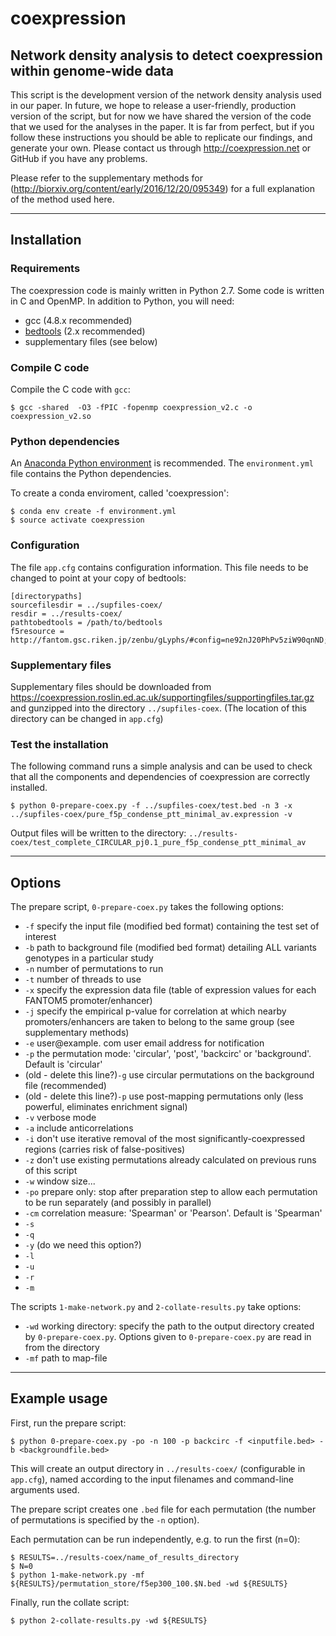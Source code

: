 # coexpression

## Network density analysis to detect coexpression within genome-wide data

This script is the development version of the network density analysis 
used in our paper. In future, we hope to release a user-friendly, 
production version of the script, but for now we have shared the 
version of the code that we used for the analyses in the paper. 
It is far from perfect, but if you follow these instructions you 
should be able to replicate our findings, and generate your own. 
Please contact us through http://coexpression.net or GitHub if you have any 
problems.

Please refer to the supplementary methods for (http://biorxiv.org/content/early/2016/12/20/095349) for a full explanation of the method used here.

---
## Installation

### Requirements

The coexpression code is mainly written in Python 2.7. Some code is written in C and OpenMP. In addition to Python, you will need:

* gcc (4.8.x recommended)
* [bedtools](https://bedtools.readthedocs.io) (2.x recommended)
* supplementary files (see below)

### Compile C code

Compile the C code with `gcc`:
```
$ gcc -shared  -O3 -fPIC -fopenmp coexpression_v2.c -o coexpression_v2.so
```

### Python dependencies

An [Anaconda Python environment](https://www.anaconda.com/download) is recommended. The `environment.yml` file contains the Python dependencies. 

To create a conda enviroment, called 'coexpression':
```
$ conda env create -f environment.yml
$ source activate coexpression
```

### Configuration

The file `app.cfg` contains configuration information. This file needs to be changed to point at your copy of bedtools:

```
[directorypaths]
sourcefilesdir = ../supfiles-coex/
resdir = ../results-coex/
pathtobedtools = /path/to/bedtools
f5resource = http://fantom.gsc.riken.jp/zenbu/gLyphs/#config=ne92nJ20PhPv5ziW90qnND;loc=hg19::
```

### Supplementary files

Supplementary files should be downloaded from https://coexpression.roslin.ed.ac.uk/supportingfiles/supportingfiles.tar.gz 
and gunzipped into the directory `../supfiles-coex`. (The location of this directory can be changed in `app.cfg`)


### Test the installation

The following command runs a simple analysis and can be used to check that all the components and dependencies of 
coexpression are correctly installed.
```
$ python 0-prepare-coex.py -f ../supfiles-coex/test.bed -n 3 -x ../supfiles-coex/pure_f5p_condense_ptt_minimal_av.expression -v
```
Output files will be written to the directory: `../results-coex/test_complete_CIRCULAR_pj0.1_pure_f5p_condense_ptt_minimal_av`

---
## Options

The prepare script, `0-prepare-coex.py` takes the following options:

* `-f` specify the input file (modified bed format) containing the test set of interest 
* `-b` path to background file (modified bed format) detailing ALL variants genotypes in a particular study 
* `-n` number of permutations to run 
* `-t` number of threads to use 
* `-x` specify the expression data file (table of expression values for each FANTOM5 promoter/enhancer) 
* `-j` specify the empirical p-value for correlation at which nearby promoters/enhancers are taken to belong to the same group (see supplementary methods) 
* `-e` user@example.
com user email address for notification 
* `-p` the permutation mode: 'circular', 'post', 'backcirc' or 'background'. Default is 'circular'
* (old - delete this line?)`-g` use circular permutations on the background file (recommended) 
* (old - delete this line?)`-p` use post-mapping permutations only (less powerful, eliminates enrichment signal) 
* `-v` verbose mode 
* `-a` include anticorrelations 
* `-i` don't use iterative removal of the most significantly-coexpressed regions (carries risk of false-positives) 
* `-z` don't use existing permutations already calculated on previous runs of this script
* `-w` window size...
* `-po` prepare only: stop after preparation step to allow each permutation to be run separately (and possibly in parallel)
* `-cm` correlation measure: 'Spearman' or 'Pearson'. Default is 'Spearman'
* `-s`
* `-q`
* `-y` (do we need this option?)
* `-l`
* `-u`
* `-r`
* `-m`

The scripts `1-make-network.py` and `2-collate-results.py` take options:

* `-wd` working directory: specify the path to the output directory created by `0-prepare-coex.py`. 
Options given to `0-prepare-coex.py` are read in from the directory 
* `-mf` path to map-file

---
## Example usage

First, run the prepare script:
```
$ python 0-prepare-coex.py -po -n 100 -p backcirc -f <inputfile.bed> -b <backgroundfile.bed> 
```
This will create an output directory in `../results-coex/` (configurable in `app.cfg`), named according to the input 
filenames and command-line arguments used. 

The prepare script creates one `.bed` file for each permutation (the number of permutations is specified by the `-n` 
option).

Each permutation can be run independently, e.g. to run the first (n=0):
```
$ RESULTS=../results-coex/name_of_results_directory
$ N=0
$ python 1-make-network.py -mf ${RESULTS}/permutation_store/f5ep300_100.$N.bed -wd ${RESULTS}
```

Finally, run the collate script:
```
$ python 2-collate-results.py -wd ${RESULTS}
```